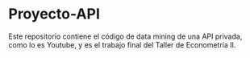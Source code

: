 # Proyecto-API
Este repositorio contiene el código de data mining de una API privada, como lo es Youtube, y es el trabajo final del Taller de Econometría II.
